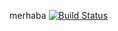 merhaba
[![Build Status](https://travis-ci.org/eyuksekkolasin/myDemoApp2.svg?branch=master)](https://travis-ci.org/eyuksekkolasin/myDemoApp2)